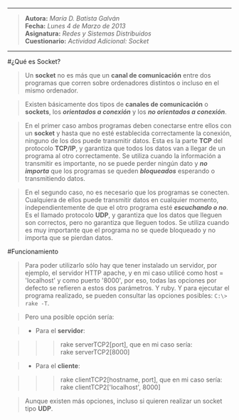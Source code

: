 ***
>**Autora:**         *María D. Batista Galván*  
>**Fecha:**          *Lunes 4 de Marzo de 2013*  
>**Asignatura:**     *Redes y Sistemas Distribuidos*  
>**Cuestionario:**   *Actividad Adicional: Socket*  
***

#¿Qué es Socket?

>Un **socket** no es más que un **canal de comunicación** entre dos programas que corren sobre ordenadores distintos o incluso en el mismo ordenador. 

>Existen básicamente dos tipos de **canales de comunicación** o **sockets**, los ***orientados a conexión*** y los ***no orientados a conexión***.

>En el primer caso ambos programas deben conectarse entre ellos con un **socket** y hasta 
que no esté establecida correctamente la conexión, ninguno de los dos puede transmitir 
datos. Esta es la parte **TCP** del protocolo **TCP/IP**, y garantiza que todos los datos van a 
llegar de un programa al otro correctamente. Se utiliza cuando la información a transmitir 
es importante, no se puede perder ningún dato y ***no importa*** que los programas se queden 
***bloqueados*** esperando o transmitiendo datos. 

>En el segundo caso, no es necesario que los programas se conecten. Cualquiera de ellos 
puede transmitir datos en cualquier momento, independientemente de que el otro 
programa esté ***escuchando o no***. Es el llamado protocolo **UDP**, y garantiza que los datos 
que lleguen son correctos, pero no garantiza que lleguen todos. Se utiliza cuando es muy 
importante que el programa no se quede bloqueado y no importa que se pierdan datos. 

#Funcionamiento

>Para poder utilizarlo sólo hay que tener instalado un servidor, por ejemplo, el servidor HTTP apache, y en mi caso utilicé como host = 'localhost' y como puerto '8000', por eso, todas las opciones por defecto se refieren a estos dos parámetros. Y ruby.
Y para ejecutar el programa realizado, se pueden consultar las opciones posibles:  `C:\> rake -T`.  

>Pero una posible opción sería:

>* Para el **servidor**: 

>>>rake serverTCP2[port], que en mi caso sería:  
>>>rake serverTCP2[8000]

>* Para el **cliente**: 

>>>rake clientTCP2[hostname, port], que en mi caso sería:  
>>>rake clientTCP2['localhost', 8000]

>Aunque existen más opciones, incluso si quieren realizar un socket tipo **UDP**. 
